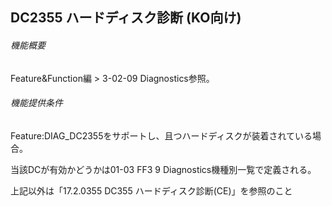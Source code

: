 ## DC2355 ハードディスク診断 (KO向け)

###### 機能概要

Feature&Function編 > 3-02-09 Diagnostics参照。

###### 機能提供条件

Feature:DIAG\_DC2355をサポートし、且つハードディスクが装着されている場合。

当該DCが有効かどうかは01-03 FF3 9 Diagnostics機種別一覧で定義される。

上記以外は「17.2.0355 DC355 ハードディスク診断(CE)」を参照のこと